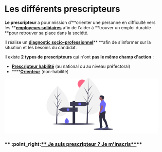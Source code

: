 # Les différents prescripteurs

**Le prescripteur** a pour mission d’**orienter une personne en difficulté vers les **[**employeurs solidaires**](../qui-sont-les-employeurs-solidaires.md) afin de l'aider à **trouver un emploi durable **pour retrouver sa place dans la société.&#x20;

Il réalise un [**diagnostic socio-professionnel**](../../qui-est-eligible-iae-criteres-eligibilite/#diagnostic\_de\_reference)** **afin de s'informer sur la situation et les besoins du candidat.&#x20;

Il existe **2 types de prescripteurs** qui n'ont **pas le même champ d'action** :&#x20;

* [**Prescripteur habilité**](prescripteur-habilite.md) (au national ou au niveau préfectoral)
* ****[**Orienteur**](orienteur.md) (non-habilité)

![](<../../.gitbook/assets/Capture d’écran 2020-06-22 à 17.24.20.png>)

### **    **:point\_right:[** Je suis prescripteur ? Je m'inscris**](https://emplois.inclusion.beta.gouv.fr/signup/prescriber/is\_pole\_emploi)****
